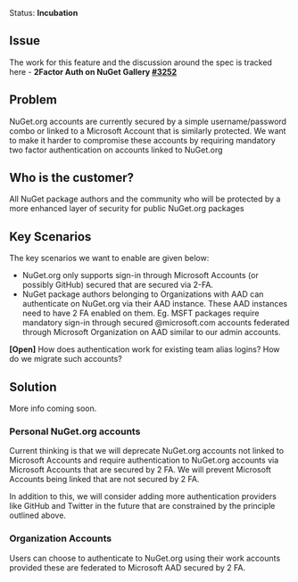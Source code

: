 Status: **Incubation**

## Issue
The work for this feature and the discussion around the spec is tracked here - **2Factor Auth on NuGet Gallery [#3252](https://github.com/NuGet/NuGetGallery/issues/3252)**

## Problem
NuGet.org accounts are currently secured by a simple username/password combo or linked to a Microsoft Account that is similarly protected. We want to make it harder to compromise these accounts by requiring mandatory two factor authentication on accounts linked to NuGet.org

## Who is the customer?
All NuGet package authors and the community who will be protected by a more enhanced layer of security for public NuGet.org packages

## Key Scenarios
The key scenarios we want to enable are given below:

* NuGet.org only supports sign-in through Microsoft Accounts (or possibly GitHub) secured that are secured via 2-FA.
* NuGet package authors belonging to Organizations with AAD can authenticate on NuGet.org via their AAD instance. These AAD instances need to have 2 FA enabled on them. Eg. MSFT packages require mandatory sign-in through secured @microsoft.com accounts federated through Microsoft Organization on AAD similar to our admin accounts.

**[Open]** How does authentication work for existing team alias logins? How do we migrate such accounts?

## Solution
More info coming soon.

### Personal NuGet.org accounts

Current thinking is that we will deprecate NuGet.org accounts not linked to Microsoft Accounts and require authentication to NuGet.org accounts via Microsoft Accounts that are secured by 2 FA. We will prevent Microsoft Accounts being linked that are not secured by 2 FA.

In addition to this, we will consider adding more authentication providers like GitHub and Twitter in the future that are constrained by the principle outlined above.

### Organization Accounts

Users can choose to authenticate to NuGet.org using their work accounts provided these are federated to Microsoft AAD secured by 2 FA. 



